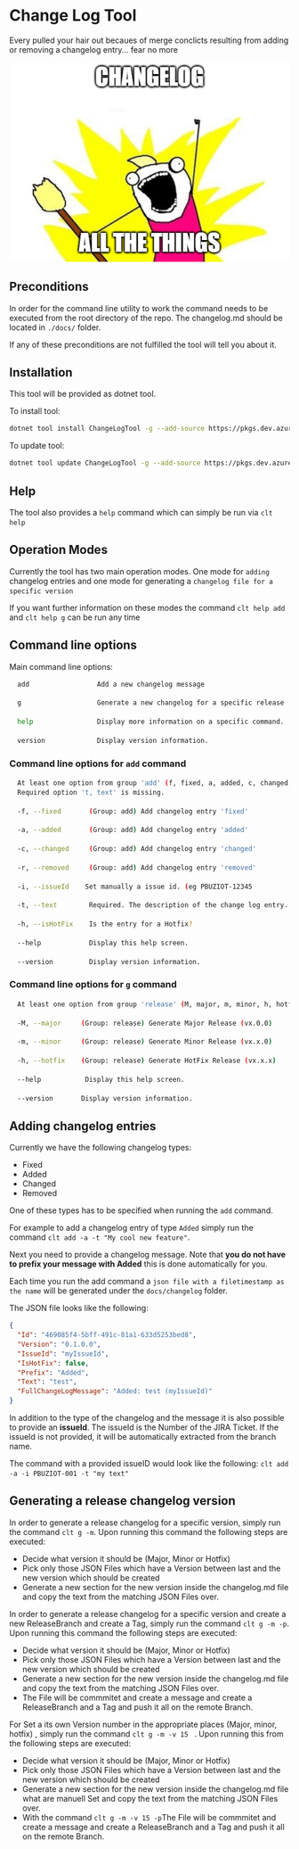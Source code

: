 # Change Log Tool

Every pulled your hair out becaues of merge conclicts resulting from adding or removing a changelog entry... fear no more

![Changelog all the things](docs/changelog-all-the-things.png "Title")

## Preconditions

In order for the command line utility to work the command needs to be executed from the root directory of the repo. The changelog.md should be located in `./docs/` folder.

If any of these preconditions are not fulfilled the tool will tell you about it.

## Installation

This tool will be provided as dotnet tool.

To install tool:

```bash
dotnet tool install ChangeLogTool -g --add-source https://pkgs.dev.azure.com/buhlergroup/_packaging/buhlergroup-internal/nuget/v3/index.json
```

To update tool:

```bash
dotnet tool update ChangeLogTool -g --add-source https://pkgs.dev.azure.com/buhlergroup/_packaging/buhlergroup-internal/nuget/v3/index.json
```

## Help

The tool also provides a `help` command which can simply be run via `clt help`

## Operation Modes

Currently the tool has two main operation modes. One mode for `adding` changelog entries and one mode for generating a `changelog file for a specific version`

If you want further information on these modes the command `clt help add` and `clt help g` can be run any time

## Command line options

Main command line options:

```bash
  add                 Add a new changelog message

  g                   Generate a new changelog for a specific release

  help                Display more information on a specific command.

  version             Display version information.
```

### Command line options for `add` command

```bash
  At least one option from group 'add' (f, fixed, a, added, c, changed, r, removed) is required.
  Required option 't, text' is missing.

  -f, --fixed       (Group: add) Add changelog entry 'fixed'

  -a, --added       (Group: add) Add changelog entry 'added'

  -c, --changed     (Group: add) Add changelog entry 'changed'

  -r, --removed     (Group: add) Add changelog entry 'removed'

  -i, --issueId    Set manually a issue id. (eg PBUZIOT-12345

  -t, --text        Required. The description of the change log entry.

  -h, --isHotFix    Is the entry for a Hotfix?

  --help            Display this help screen.

  --version         Display version information.

```

### Command line options for `g` command

```bash
  At least one option from group 'release' (M, major, m, minor, h, hotfix) is required.

  -M, --major     (Group: release) Generate Major Release (vx.0.0)

  -m, --minor     (Group: release) Generate Minor Release (vx.x.0)

  -h, --hotfix    (Group: release) Generate HotFix Release (vx.x.x)

  --help           Display this help screen.

  --version       Display version information.

```

## Adding changelog entries

Currently we have the following changelog types:

- Fixed
- Added
- Changed
- Removed

One of these types has to be specified when running the `add` command.

For example to add a changelog entry of type `Added` simply run the command `clt add -a -t "My cool new feature"`.

Next you need to provide a changelog message. Note that **you do not have to prefix your message with Added** this is done automatically for you.

Each time you run the add command a `json file with a filetimestamp as the name` will be generated under the `docs/changelog` folder.

The JSON file looks like the following:

```json
{
  "Id": "469085f4-5bff-491c-81a1-633d5253bed8",
  "Version": "0.1.0.0",
  "IssueId": "myIssueId",
  "IsHotFix": false,
  "Prefix": "Added",
  "Text": "test",
  "FullChangeLogMessage": "Added: test (myIssueId)"
}
```

In addition to the type of the changelog and the message it is also possible to provide an **issueId**.
The issueId is the Number of the JIRA Ticket. If the issueId is not provided, it will be automatically extracted from the branch name.

The command with a provided issueID would look like the following:
`clt add -a -i PBUZIOT-001 -t "my text"`

## Generating a release changelog version

In order to generate a release changelog for a specific version, simply run the command `clt g -m`. Upon running this command the following steps are executed:

- Decide what version it should be  (Major, Minor or Hotfix)
- Pick only those JSON Files which have a Version between last and the new version which should be created
- Generate a new section for the new version inside the changelog.md file and copy the text from the matching JSON Files over.

In order to generate a release changelog for a specific version and create a new ReleaseBranch and create a Tag, simply run the command `clt g -m -p`. Upon running this command the following steps are executed:

- Decide what version it should be  (Major, Minor or Hotfix)
- Pick only those JSON Files which have a Version between last and the new version which should be created
- Generate a new section for the new version inside the changelog.md file and copy the text from the matching JSON Files over.
- The File will be commmitet and create a message and create a ReleaseBranch and a Tag and push it all on the remote Branch.

For Set a its own Version number in the appropriate places (Major, minor, hotfix) , simply 
run the command `clt g -m -v 15 ` . Upon running this from the following steps are executed:

- Decide what version it should be  (Major, Minor or Hotfix)
- Pick only those JSON Files which have a Version between last and the new version which should be created
- Generate a new section for the new version inside the changelog.md file what are manuell Set and copy the text from the matching JSON Files over.
- With the command `clt g -m -v 15 -p`The File will be commmitet and create a message and create a ReleaseBranch and a Tag and push it all on the remote Branch.


